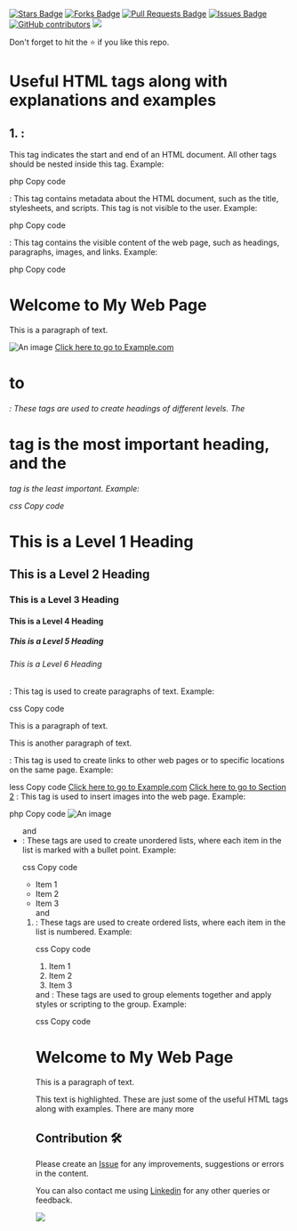 <a href="https://github.com/drshahizan/learn-php/stargazers"><img src="https://img.shields.io/github/stars/drshahizan/learn-php" alt="Stars Badge"/></a>
<a href="https://github.com/drshahizan/learn-php/network/members"><img src="https://img.shields.io/github/forks/drshahizan/learn-php" alt="Forks Badge"/></a>
<a href="https://github.com/drshahizan/learn-php/pulls"><img src="https://img.shields.io/github/issues-pr/drshahizan/learn-php" alt="Pull Requests Badge"/></a>
<a href="https://github.com/drshahizan/learn-php/issues"><img src="https://img.shields.io/github/issues/drshahizan/learn-php" alt="Issues Badge"/></a>
<a href="https://github.com/drshahizan/learn-php/graphs/contributors"><img alt="GitHub contributors" src="https://img.shields.io/github/contributors/drshahizan/learn-php?color=2b9348"></a>
![](https://visitor-badge.glitch.me/badge?page_id=drshahizan/learn-php)

Don't forget to hit the :star: if you like this repo.

# Useful HTML tags along with explanations and examples

## 1. <html>: 
This tag indicates the start and end of an HTML document. All other tags should be nested inside this tag.
Example:

php
Copy code
<!DOCTYPE html>
<html>
  <head>
    <title>My Web Page</title>
  </head>
  <body>
    <!-- content goes here -->
  </body>
</html>
<head>: This tag contains metadata about the HTML document, such as the title, stylesheets, and scripts. This tag is not visible to the user.
Example:

php
Copy code
<head>
  <title>My Web Page</title>
  <link rel="stylesheet" href="styles.css">
  <script src="script.js"></script>
</head>
<body>: This tag contains the visible content of the web page, such as headings, paragraphs, images, and links.
Example:

php
Copy code
<body>
  <h1>Welcome to My Web Page</h1>
  <p>This is a paragraph of text.</p>
  <img src="image.jpg" alt="An image">
  <a href="https://example.com">Click here to go to Example.com</a>
</body>
<h1> to <h6>: These tags are used to create headings of different levels. The <h1> tag is the most important heading, and the <h6> tag is the least important.
Example:

css
Copy code
<h1>This is a Level 1 Heading</h1>
<h2>This is a Level 2 Heading</h2>
<h3>This is a Level 3 Heading</h3>
<h4>This is a Level 4 Heading</h4>
<h5>This is a Level 5 Heading</h5>
<h6>This is a Level 6 Heading</h6>
<p>: This tag is used to create paragraphs of text.
Example:

css
Copy code
<p>This is a paragraph of text.</p>
<p>This is another paragraph of text.</p>
<a>: This tag is used to create links to other web pages or to specific locations on the same page.
Example:

less
Copy code
<a href="https://example.com">Click here to go to Example.com</a>
<a href="#section2">Click here to go to Section 2</a>
<img>: This tag is used to insert images into the web page.
Example:

php
Copy code
<img src="image.jpg" alt="An image">
<ul> and <li>: These tags are used to create unordered lists, where each item in the list is marked with a bullet point.
Example:

css
Copy code
<ul>
  <li>Item 1</li>
  <li>Item 2</li>
  <li>Item 3</li>
</ul>
<ol> and <li>: These tags are used to create ordered lists, where each item in the list is numbered.
Example:

css
Copy code
<ol>
  <li>Item 1</li>
  <li>Item 2</li>
  <li>Item 3</li>
</ol>
<div> and <span>: These tags are used to group elements together and apply styles or scripting to the group.
Example:

css
Copy code
<div class="container">
  <h1>Welcome to My Web Page</h1>
  <p>This is a paragraph of text.</p>
</div>
<span class="highlight">This text is highlighted.</span>
These are just some of the useful HTML tags along with examples. There are many more

## Contribution 🛠️
Please create an [Issue](https://github.com/drshahizan/learn-php/issues) for any improvements, suggestions or errors in the content.

You can also contact me using [Linkedin](https://www.linkedin.com/in/drshahizan/) for any other queries or feedback.

![](https://visitor-badge.glitch.me/badge?page_id=drshahizan)
